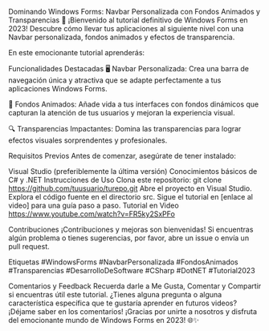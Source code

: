 ﻿Dominando Windows Forms: Navbar Personalizada con Fondos Animados y Transparencias
🚀 ¡Bienvenido al tutorial definitivo de Windows Forms en 2023! Descubre cómo llevar tus aplicaciones al siguiente nivel con una Navbar personalizada, fondos animados y efectos de transparencia.

En este emocionante tutorial aprenderás:

Funcionalidades Destacadas
🖥️ Navbar Personalizada: Crea una barra de navegación única y atractiva que se adapte perfectamente a tus aplicaciones Windows Forms.

🌈 Fondos Animados: Añade vida a tus interfaces con fondos dinámicos que capturan la atención de tus usuarios y mejoran la experiencia visual.

🔍 Transparencias Impactantes: Domina las transparencias para lograr efectos visuales sorprendentes y profesionales.

Requisitos Previos
Antes de comenzar, asegúrate de tener instalado:

Visual Studio (preferiblemente la última versión)
Conocimientos básicos de C# y .NET
Instrucciones de Uso
Clona este repositorio: git clone https://github.com/tuusuario/turepo.git
Abre el proyecto en Visual Studio.
Explora el código fuente en el directorio src.
Sigue el tutorial en [enlace al video] para una guía paso a paso.
Tutorial en Video
https://www.youtube.com/watch?v=FR5ky2SxPFo

Contribuciones
¡Contribuciones y mejoras son bienvenidas! Si encuentras algún problema o tienes sugerencias, por favor, abre un issue o envía un pull request.

Etiquetas
#WindowsForms #NavbarPersonalizada #FondosAnimados #Transparencias #DesarrolloDeSoftware #CSharp #DotNET #Tutorial2023

Comentarios y Feedback
Recuerda darle a Me Gusta, Comentar y Compartir si encuentras útil este tutorial. ¿Tienes alguna pregunta o alguna característica específica que te gustaría aprender en futuros videos? ¡Déjame saber en los comentarios! ¡Gracias por unirte a nosotros y disfruta del emocionante mundo de Windows Forms en 2023! 🌐✨